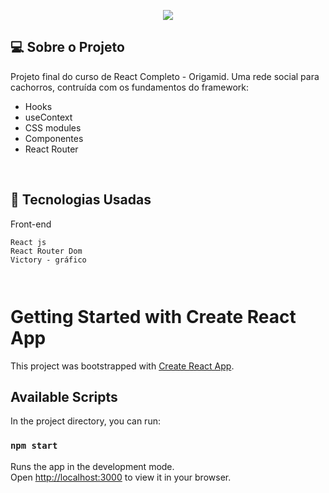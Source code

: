 
<p align="center">
  <img max-width="auto" height="auto"  src="https://user-images.githubusercontent.com/46323667/160635766-b51b34b1-8835-46f1-b10a-4db64d2202f4.png">
</p>




## 💻  Sobre o Projeto
 Projeto final do curso de React Completo - Origamid.
 Uma rede social para cachorros, contruída com os fundamentos do framework:
 - Hooks
 - useContext
 - CSS modules
 - Componentes
 - React Router
<br>




## :rocket: Tecnologias Usadas
Front-end 
```
React js
React Router Dom
Victory - gráfico



```







# Getting Started with Create React App

This project was bootstrapped with [Create React App](https://github.com/facebook/create-react-app).

## Available Scripts

In the project directory, you can run:

### `npm start`

Runs the app in the development mode.\
Open [http://localhost:3000](http://localhost:3000) to view it in your browser.


